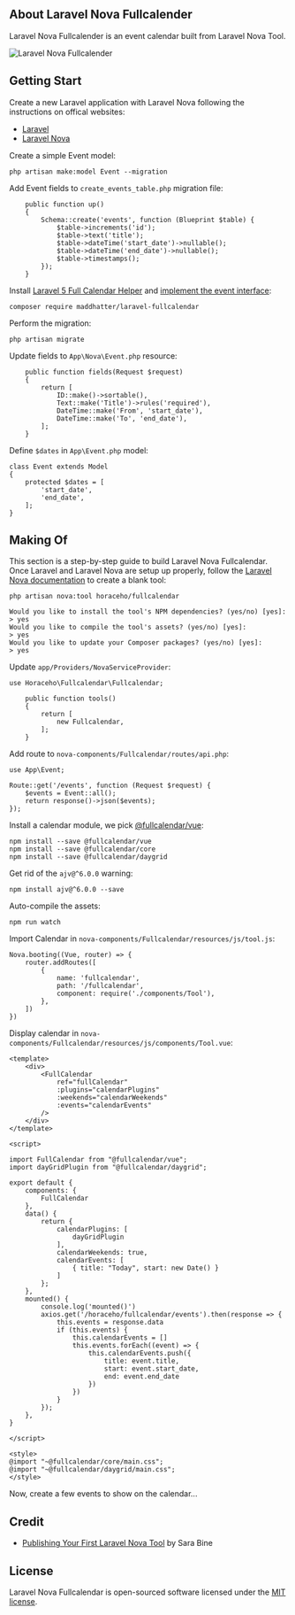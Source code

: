 ## About Laravel Nova Fullcalender
Laravel Nova Fullcalender is an event calendar built from Laravel Nova Tool.

![Laravel Nova Fullcalender](https://raw.githubusercontent.com/horaceho/laravel-fullcalendar/master/resources/images/nova-fullcalendar.png)

## Getting Start
Create a new Laravel application with Laravel Nova following the instructions on offical websites:
- [Laravel](https://laravel.com/docs/master)
- [Laravel Nova](https://nova.laravel.com/docs/)

Create a simple Event model:
````
php artisan make:model Event --migration
````
Add Event fields to ````create_events_table.php```` migration file:
````
    public function up()
    {
        Schema::create('events', function (Blueprint $table) {
            $table->increments('id');
            $table->text('title');
            $table->dateTime('start_date')->nullable();
            $table->dateTime('end_date')->nullable();
            $table->timestamps();
        });
    }
````
Install [Laravel 5 Full Calendar Helper](https://github.com/maddhatter/laravel-fullcalendar) and [implement the event interface](https://github.com/maddhatter/laravel-fullcalendar):
````
composer require maddhatter/laravel-fullcalendar
````
Perform the migration:
````
php artisan migrate
````
Update fields to ````App\Nova\Event.php```` resource:
````
    public function fields(Request $request)
    {
        return [
            ID::make()->sortable(),
            Text::make('Title')->rules('required'),
            DateTime::make('From', 'start_date'),
            DateTime::make('To', 'end_date'),
        ];
    }
````
Define ````$dates```` in ````App\Event.php```` model:
````
class Event extends Model
{
    protected $dates = [
        'start_date',
        'end_date',
    ];
}
````

## Making Of
This section is a step-by-step guide to build Laravel Nova Fullcalendar. Once Laravel and Laravel Nova are setup up properly, follow the [Laravel Nova documentation](https://nova.laravel.com/docs/) to create a blank tool:
````
php artisan nova:tool horaceho/fullcalendar

Would you like to install the tool's NPM dependencies? (yes/no) [yes]:
> yes
Would you like to compile the tool's assets? (yes/no) [yes]:
> yes
Would you like to update your Composer packages? (yes/no) [yes]:
> yes
````
Update ````app/Providers/NovaServiceProvider````:
````
use Horaceho\Fullcalendar\Fullcalendar;

    public function tools()
    {
        return [
            new Fullcalendar,
        ];
    }
````
Add route to ````nova-components/Fullcalendar/routes/api.php````:
````
use App\Event;

Route::get('/events', function (Request $request) {
    $events = Event::all();
    return response()->json($events);
});
````
Install a calendar module, we pick [@fullcalendar/vue](https://fullcalendar.io/docs/vue):
````
npm install --save @fullcalendar/vue
npm install --save @fullcalendar/core
npm install --save @fullcalendar/daygrid
````
Get rid of the ````ajv@^6.0.0```` warning:
````
npm install ajv@^6.0.0 --save
````
Auto-compile the assets:
````
npm run watch
````
Import Calendar in ````nova-components/Fullcalendar/resources/js/tool.js````:
````
Nova.booting((Vue, router) => {
    router.addRoutes([
        {
            name: 'fullcalendar',
            path: '/fullcalendar',
            component: require('./components/Tool'),
        },
    ])
})
````
Display calendar in ````nova-components/Fullcalendar/resources/js/components/Tool.vue````:
````
<template>
    <div>
        <FullCalendar 
            ref="fullCalendar" 
            :plugins="calendarPlugins"
            :weekends="calendarWeekends"
            :events="calendarEvents"
        />
    </div>
</template>

<script>

import FullCalendar from "@fullcalendar/vue";
import dayGridPlugin from "@fullcalendar/daygrid";

export default {
    components: {
        FullCalendar
    },
    data() {
        return {
            calendarPlugins: [
                dayGridPlugin
            ],
            calendarWeekends: true,
            calendarEvents: [
                { title: "Today", start: new Date() }
            ]
        };
    },
    mounted() {
        console.log('mounted()')
        axios.get('/horaceho/fullcalendar/events').then(response => {
            this.events = response.data
            if (this.events) {
                this.calendarEvents = []
                this.events.forEach((event) => {
                    this.calendarEvents.push({
                        title: event.title,
                        start: event.start_date,
                        end: event.end_date
                    })
                })
            }
        });
    },
}

</script>

<style>
@import "~@fullcalendar/core/main.css";
@import "~@fullcalendar/daygrid/main.css";
</style>

````
Now, create a few events to show on the calendar...

## Credit
- [Publishing Your First Laravel Nova Tool](https://tighten.co/blog/publishing-your-first-laravel-nova-tool) by Sara Bine

## License
Laravel Nova Fullcalendar is open-sourced software licensed under the [MIT license](https://opensource.org/licenses/MIT).